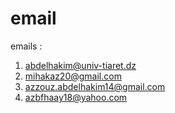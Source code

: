 # email
emails :
1) abdelhakim@univ-tiaret.dz
2) mihakaz20@gmail.com
3) azzouz.abdelhakim14@gmail.com
4) azbfhaay18@yahoo.com
